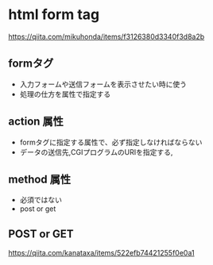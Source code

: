 # html form tag

https://qiita.com/mikuhonda/items/f3126380d3340f3d8a2b

## formタグ

- 入力フォームや送信フォームを表示させたい時に使う
- 処理の仕方を属性で指定する

## action 属性

- formタグに指定する属性で、必ず指定しなければならない
- データの送信先,CGIプログラムのURIを指定する,

## method 属性

- 必須ではない
- post or get

## POST or GET

https://qiita.com/kanataxa/items/522efb74421255f0e0a1